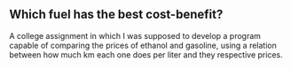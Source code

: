 ## Which fuel has the best cost-benefit?

A college assignment in which I was supposed to develop a program capable of comparing the prices
of ethanol and gasoline, using a relation between how much km each one does per liter and they respective prices.